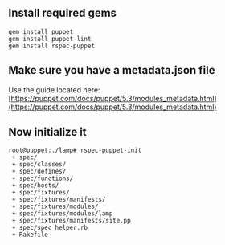 ## Install required gems

```  
gem install puppet
gem install puppet-lint
gem install rspec-puppet
```

## Make sure you have a metadata.json file

Use the guide located here: 
[https://puppet.com/docs/puppet/5.3/modules_metadata.html](https://puppet.com/docs/puppet/5.3/modules_metadata.html)

## Now initialize it

```
root@puppet:./lamp# rspec-puppet-init
 + spec/
 + spec/classes/
 + spec/defines/
 + spec/functions/
 + spec/hosts/
 + spec/fixtures/
 + spec/fixtures/manifests/
 + spec/fixtures/modules/
 + spec/fixtures/modules/lamp
 + spec/fixtures/manifests/site.pp
 + spec/spec_helper.rb
 + Rakefile
```
